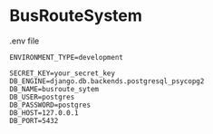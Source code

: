 # BusRouteSystem

.env file

```
ENVIRONMENT_TYPE=development

SECRET_KEY=your_secret_key
DB_ENGINE=django.db.backends.postgresql_psycopg2
DB_NAME=busroute_sytem 
DB_USER=postgres
DB_PASSWORD=postgres
DB_HOST=127.0.0.1
DB_PORT=5432

```